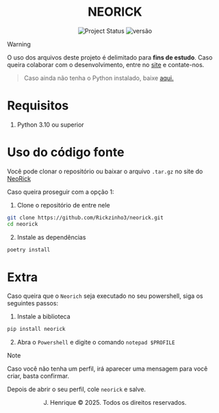 <h1 align=center>NEORICK</h1>

<div align=center>
  
  ![Project Status](https://img.shields.io/badge/status-Em%20andamento-yellow)
  ![versão](https://img.shields.io/badge/versão-1.0.0-important)
  
</div>

> [!WARNING]
> O uso dos arquivos deste projeto é delimitado para <strong>fins de estudo</strong>. Caso queira colaborar com o desenvolvimento, entre no [site](https://neorick-net.vercel.app) e contate-nos.

> Caso ainda não tenha o Python instalado, baixe [aqui.](https://www.python.org/downloads)

# Requisitos

1. Python 3.10 ou superior

# Uso do código fonte

Você pode clonar o repositório ou baixar o arquivo `.tar.gz` no site do [NeoRick](https://neorick-net.vercel.app)

Caso queira proseguir com a opção 1:

1. Clone o repositório de entre nele

```sh
git clone https://github.com/Rickzinho3/neorick.git
cd neorick
```

2. Instale as dependências

```sh
poetry install
```

# Extra

Caso queira que o `Neorich` seja executado no seu powershell, siga os seguintes passos:

1. Instale a biblioteca

```sh
pip install neorick
```

2. Abra o `Powershell` e digite o comando `notepad $PROFILE`

> [!NOTE]
> Caso você não tenha um perfil, irá aparecer uma mensagem para você criar, basta confirmar.

Depois de abrir o seu perfil, cole `neorick` e salve.
<br>

<p align=center>J. Henrique &copy; 2025. Todos os direitos reservados.</p>
